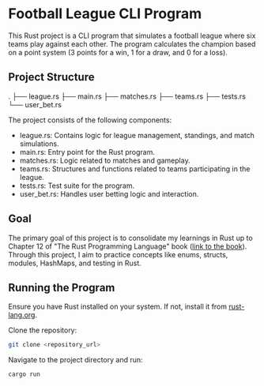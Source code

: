 # Football League CLI Program

This Rust project is a CLI program that simulates a football league where six teams play against each other. The program calculates the champion based on a point system (3 points for a win, 1 for a draw, and 0 for a loss).

## Project Structure
.
├── league.rs
├── main.rs
├── matches.rs
├── teams.rs
├── tests.rs
└── user_bet.rs

The project consists of the following components:

- league.rs: Contains logic for league management, standings, and match simulations.
- main.rs: Entry point for the Rust program.
- matches.rs: Logic related to matches and gameplay.
- teams.rs: Structures and functions related to teams participating in the league.
- tests.rs: Test suite for the program.
- user_bet.rs: Handles user betting logic and interaction.

## Goal

The primary goal of this project is to consolidate my learnings in Rust up to Chapter 12 of "The Rust Programming Language" book ([link to the book](https://rust-book.cs.brown.edu/)). Through this project, I aim to practice concepts like enums, structs, modules, HashMaps, and testing in Rust.

## Running the Program

Ensure you have Rust installed on your system. If not, install it from [rust-lang.org](https://www.rust-lang.org/).

Clone the repository:

```bash
git clone <repository_url>
```

Navigate to the project directory and run:

```bash
cargo run